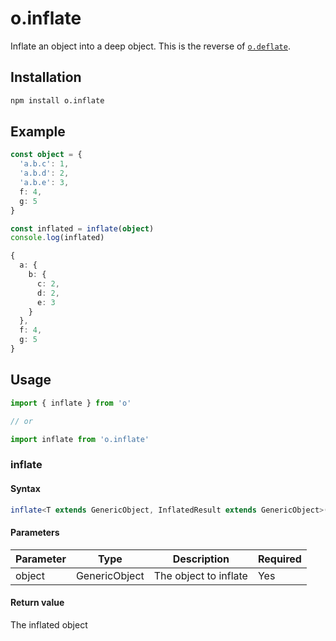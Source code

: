 ---
---

# o.inflate
Inflate an object into a deep object. This is the reverse of [`o.deflate`](/modules/deflate).

## Installation

```bash npm2yarn
npm install o.inflate
```

## Example
```typescript
const object = {
  'a.b.c': 1,
  'a.b.d': 2,
  'a.b.e': 3,
  f: 4,
  g: 5
}

const inflated = inflate(object)
console.log(inflated)
```

```typescript title="Output"
{
  a: {
    b: {
      c: 2,
      d: 2,
      e: 3
    }
  },
  f: 4,
  g: 5
}
```

## Usage

```typescript
import { inflate } from 'o'

// or

import inflate from 'o.inflate'
```

### inflate

#### Syntax
```typescript
inflate<T extends GenericObject, InflatedResult extends GenericObject>(object: T): InflatedResult
```

#### Parameters
| Parameter | Type          | Description           | Required |
|-----------|---------------|-----------------------|----------|
| object    | GenericObject | The object to inflate | Yes      |


#### Return value
The inflated object
